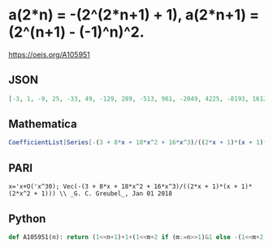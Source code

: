 # a\(2\*n\) \= \-\(2^\(2\*n\+1\) \+ 1\), a\(2\*n\+1\) \= \(2^\(n\+1\) \- \(\-1\)^n\)^2\.
https://oeis.org/A105951
## JSON
```JSON
[-3, 1, -9, 25, -33, 49, -129, 289, -513, 961, -2049, 4225, -8193, 16129, -32769, 66049, -131073, 261121, -524289, 1050625, -2097153, 4190209, -8388609, 16785409, -33554433, 67092481, -134217729, 268468225, -536870913, 1073676289, -2147483649]
```
## Mathematica
```Mathematica
CoefficientList[Series[-(3 + 8*x + 18*x^2 + 16*x^3)/((2*x + 1)*(x + 1)*(2*x^2 + 1)), {x,0,50}], x] (* _G. C. Greubel_, Jan 01 2018 *)
```
## PARI
```PARI
x='x+O('x^30); Vec(-(3 + 8*x + 18*x^2 + 16*x^3)/((2*x + 1)*(x + 1)*(2*x^2 + 1))) \\ _G. C. Greubel_, Jan 01 2018
```
## Python
```Python
def A105951(n): return (1<<n+1)+1+(1<<m+2 if (m:=n>>1)&1 else -(1<<m+2)) if n&1 else -(1<<n+1)-1 # _Chai Wah Wu_, Mar 07 2024
```

